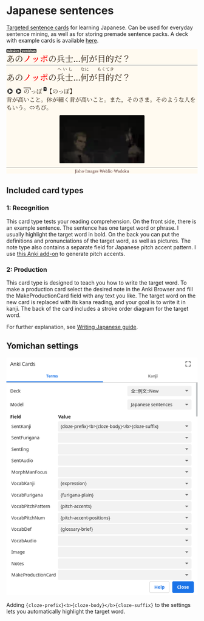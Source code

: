 # Japanese sentences

[Targeted sentence cards](https://tatsumoto-ren.github.io/blog/discussing-various-card-templates.html#targeted-sentence-cards-or-mpvacious-cards)
for learning Japanese.
Can be used for everyday sentence mining, as well as for storing premade sentence packs.
A deck with example cards is available [here](https://ankiweb.net/shared/info/1557722832).

![screenshot](japanese_sentences.webp)

## Included card types

### 1: Recognition

This card type tests your reading comprehension.
On the front side, there is an example sentence.
The sentence has one target word or phrase.
I usually highlight the target word in bold.
On the back you can put the definitions and pronunciations of the target word, as well as pictures.
The note type also contains a separate field for Japanese pitch accent pattern.
I use [this Anki add-on](https://ankiweb.net/shared/info/1225470483) to generate pitch accents.

### 2: Production

This card type is designed to teach you how to write the target word.
To make a production card select the desired note in the Anki Browser
and fill the MakeProductionCard field with any text you like.
The target word on the new card is replaced with its kana reading,
and your goal is to write it in kanji.
The back of the card includes a stroke order diagram for the target word.

For further explanation, see [Writing Japanese guide](https://tatsumoto-ren.github.io/blog/writing-japanese.html).

## Yomichan settings

![screenshot](yomichan_anki_settings.webp)

Adding `{cloze-prefix}<b>{cloze-body}</b>{cloze-suffix}` to the settings
lets you automatically highlight the target word.
